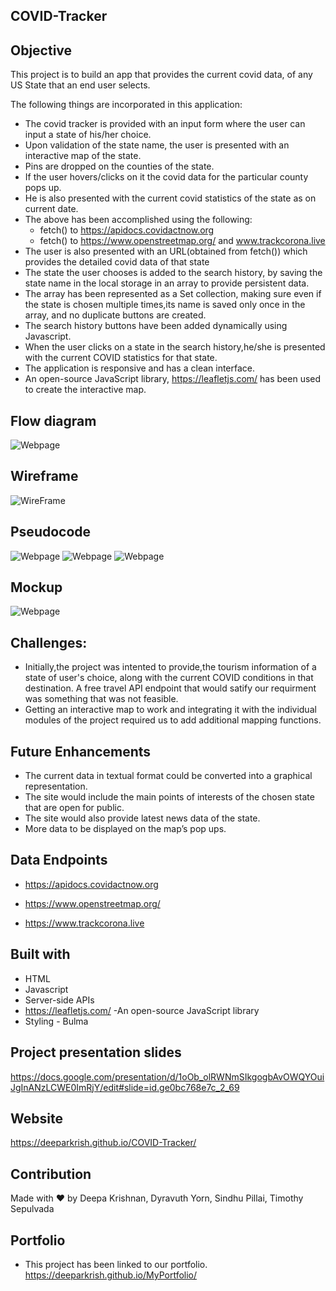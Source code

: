 ## COVID-Tracker

## Objective 
This project is to build an app that provides the current covid data, of  any US State that an end user selects.


The following things are incorporated in this application:

* The covid tracker is provided with an input form where the user can input a state of his/her choice.
* Upon validation of the state name, the user is presented with an interactive map of the state.
* Pins are dropped on the counties of the state. 
* If the user hovers/clicks on it the covid data for the particular county pops up.
* He is also presented with the current covid statistics of the state as on current date.
* The above has been accomplished using the following: 
     * fetch() to https://apidocs.covidactnow.org
     * fetch() to https://www.openstreetmap.org/ and www.trackcorona.live
* The user is also presented with an URL(obtained from fetch()) which provides the detailed covid data of that state
* The state the user chooses is added to the search history, by saving the state name in the local storage in an array to provide persistent data.
* The array has been represented as a Set collection, making sure even if the state is chosen multiple times,its name is saved only once in the array,
  and no duplicate buttons are created.
* The search  history buttons have been added dynamically using Javascript.
* When the user clicks on a state in the search history,he/she is presented with the current COVID statistics for that state.
* The application is responsive and has a clean interface.
*  An open-source JavaScript library, https://leafletjs.com/  has been used to create the interactive map.


## Flow diagram 
![Webpage](https://github.com/Deeparkrish/COVID-Tracker/blob/main/assets/img/flowchart.jpg)
## Wireframe
![WireFrame](https://github.com/Deeparkrish/COVID-Tracker/blob/main/assets/img/wireframe.png)
## Pseudocode
![Webpage](https://github.com/Deeparkrish/COVID-Tracker/blob/main/assets/img/img2.jpg)
![Webpage](https://github.com/Deeparkrish/COVID-Tracker/blob/main/assets/img/img1.jpg)
![Webpage](https://github.com/Deeparkrish/COVID-Tracker/blob/main/assets/img/mapping.jpg)

## Mockup
![Webpage](https://github.com/Deeparkrish/COVID-Tracker/blob/main/assets/img/mockup2.png)
## Challenges:
* Initially,the project was intented to provide,the tourism information of a state of user's choice, along with the current COVID conditions 
  in that destination. A free travel API endpoint that would satify our requirment was something that was not feasible.
* Getting an interactive map to work and integrating it with the individual modules of the project required us to add additional mapping functions.


## Future Enhancements
*   The current data in  textual format could be converted into a graphical representation.
*   The site would include the main points of interests of the chosen state that are open for public.
*   The site would also provide latest news data of the state.
*   More data to be displayed on the map’s pop ups.

## Data Endpoints 
 *  https://apidocs.covidactnow.org
 
 *  https://www.openstreetmap.org/ 
 
 *  https://www.trackcorona.live

## Built with
* HTML
* Javascript
* Server-side APIs
* https://leafletjs.com/ -An open-source JavaScript library 
* Styling - Bulma
## Project presentation slides 
https://docs.google.com/presentation/d/1oOb_olRWNmSIkgogbAvOWQYOuiJgInANzLCWE0ImRjY/edit#slide=id.ge0bc768e7c_2_69

## Website
https://deeparkrish.github.io/COVID-Tracker/

## Contribution
Made with ❤️ by  Deepa Krishnan, Dyravuth Yorn, Sindhu Pillai, Timothy Sepulvada


## Portfolio
* This project has been linked to our portfolio. 
https://deeparkrish.github.io/MyPortfolio/
